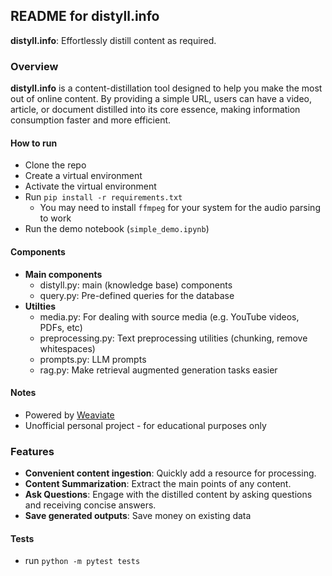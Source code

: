 ## README for distyll.info
**distyll.info**: Effortlessly distill content as required.

### Overview
**distyll.info** is a content-distillation tool designed to help you make the most out of online content. By providing a simple URL, users can have a video, article, or document distilled into its core essence, making information consumption faster and more efficient.

#### How to run
- Clone the repo
- Create a virtual environment
- Activate the virtual environment
- Run `pip install -r requirements.txt`
    - You may need to install `ffmpeg` for your system for the audio parsing to work
- Run the demo notebook (`simple_demo.ipynb`)

#### Components

- **Main components**
    - distyll.py: main (knowledge base) components
    - query.py: Pre-defined queries for the database
- **Utilties**
    - media.py: For dealing with source media (e.g. YouTube videos, PDFs, etc)
    - preprocessing.py: Text preprocessing utilities (chunking, remove whitespaces)
    - prompts.py: LLM prompts
    - rag.py: Make retrieval augmented generation tasks easier

#### Notes
- Powered by [Weaviate](https://www.weaviate.io)
- Unofficial personal project - for educational purposes only

### Features
- **Convenient content ingestion**: Quickly add a resource for processing.
- **Content Summarization**: Extract the main points of any content.
- **Ask Questions**: Engage with the distilled content by asking questions and receiving concise answers.
- **Save generated outputs**: Save money on existing data

#### Tests
- run `python -m pytest tests`
